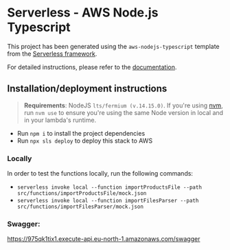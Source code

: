 # Serverless - AWS Node.js Typescript

This project has been generated using the `aws-nodejs-typescript` template from the [Serverless framework](https://www.serverless.com/).

For detailed instructions, please refer to the [documentation](https://www.serverless.com/framework/docs/providers/aws/).

## Installation/deployment instructions

> **Requirements**: NodeJS `lts/fermium (v.14.15.0)`. If you're using [nvm](https://github.com/nvm-sh/nvm), run `nvm use` to ensure you're using the same Node version in local and in your lambda's runtime.

- Run `npm i` to install the project dependencies
- Run `npx sls deploy` to deploy this stack to AWS

### Locally

In order to test the functions locally, run the following commands:

- `serverless invoke local --function importProductsFile --path src/functions/importProductsFile/mock.json`
- `serverless invoke local --function importFilesParser --path src/functions/importFilesParser/mock.json`

### Swagger:
https://975qk1tix1.execute-api.eu-north-1.amazonaws.com/swagger